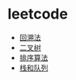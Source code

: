 # leetcode

- [回溯法](/leetcode/backtrack)
- [二叉树](/leetcode/binary-tree)
- [排序算法](/leetcode/sort)
- [栈和队列](/leetcode/stack_queue)